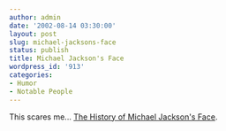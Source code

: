 ```yaml
---
author: admin
date: '2002-08-14 03:30:00'
layout: post
slug: michael-jacksons-face
status: publish
title: Michael Jackson's Face
wordpress_id: '913'
categories:
- Humor
- Notable People
---
```


This scares me... [The History of Michael Jackson's
Face](http://anomalies-unlimited.com/Jackson.html).
